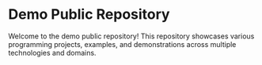 # Demo Public Repository

Welcome to the demo public repository! This repository showcases various programming projects, examples, and demonstrations across multiple technologies and domains.

